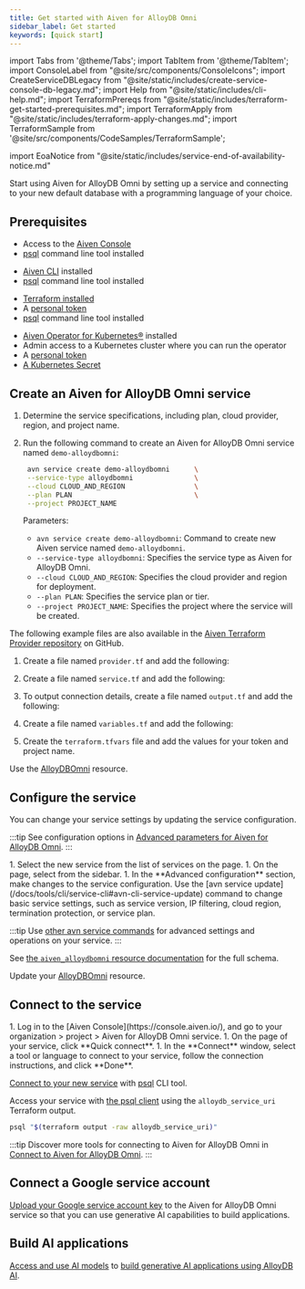 ```yaml
---
title: Get started with Aiven for AlloyDB Omni
sidebar_label: Get started
keywords: [quick start]
---
```


import Tabs from '@theme/Tabs';
import TabItem from '@theme/TabItem';
import ConsoleLabel from "@site/src/components/ConsoleIcons";
import CreateServiceDBLegacy from "@site/static/includes/create-service-console-db-legacy.md";
import Help from "@site/static/includes/cli-help.md";
import TerraformPrereqs from "@site/static/includes/terraform-get-started-prerequisites.md";
import TerraformApply from "@site/static/includes/terraform-apply-changes.md";
import TerraformSample from '@site/src/components/CodeSamples/TerraformSample';

import EoaNotice from "@site/static/includes/service-end-of-availability-notice.md"

<EoaNotice/>

Start using Aiven for AlloyDB Omni by setting up a service and connecting to your new default database with a programming language of your choice.

## Prerequisites

<Tabs groupId="group1">
<TabItem value="console" label="Console" default>

- Access to the [Aiven Console](https://console.aiven.io)
- [psql](https://www.postgresql.org/download/) command line tool installed

</TabItem>
<TabItem value="cli" label="CLI">

- [Aiven CLI](https://github.com/aiven/aiven-client) installed
- [psql](https://www.postgresql.org/download/) command line tool installed

</TabItem>
<TabItem value="terraform" label="Terraform">

- [Terraform installed](https://www.terraform.io/downloads)
- A [personal token](https://docs.aiven.io/docs/platform/howto/create_authentication_token.html)
- [psql](https://www.postgresql.org/download/) command line tool installed

</TabItem>
<TabItem value="k8s" label="Kubernetes">

- [Aiven Operator for Kubernetes®](https://aiven.github.io/aiven-operator/installation/helm.html)
  installed
- Admin access to a Kubernetes cluster where you can run the operator
- A [personal token](/docs/platform/howto/create_authentication_token)
- [A Kubernetes Secret](https://aiven.github.io/aiven-operator/authentication.html)

</TabItem>

</Tabs>

## Create an Aiven for AlloyDB Omni service

<Tabs groupId="group1">
<TabItem value="console" label="Console" default>

<CreateServiceDBLegacy serviceType="AlloyDB Omni"/>

</TabItem>
<TabItem value="cli" label="CLI">

1. Determine the service specifications, including plan, cloud provider, region,
   and project name.

1. Run the following command to create an Aiven for AlloyDB Omni service named
   `demo-alloydbomni`:

   ```bash
    avn service create demo-alloydbomni      \
    --service-type alloydbomni               \
    --cloud CLOUD_AND_REGION                 \
    --plan PLAN                              \
    --project PROJECT_NAME
   ```

   Parameters:

    - `avn service create demo-alloydbomni`: Command to create new Aiven service
      named `demo-alloydbomni`.
    - `--service-type alloydbomni`: Specifies the service type as Aiven for AlloyDB Omni.
    - `--cloud CLOUD_AND_REGION`: Specifies the cloud provider and region for deployment.
    - `--plan PLAN`: Specifies the service plan or tier.
    - `--project PROJECT_NAME`: Specifies the project where the service will be created.

<Help/>

</TabItem>
<TabItem value="terraform" label="Terraform">

The following example files are also available in the
[Aiven Terraform Provider repository](https://github.com/aiven/terraform-provider-aiven/tree/main/examples/alloydbomni) on GitHub.

1. Create a file named `provider.tf` and add the following:

    <TerraformSample filename='alloydbomni/provider.tf' />

1. Create a file named `service.tf` and add the following:

    <TerraformSample filename='alloydbomni/service.tf' />

1. To output connection details, create a file named `output.tf` and add the following:

    <TerraformSample filename='alloydbomni/output.tf' />

1. Create a file named `variables.tf` and add the following:

    <TerraformSample filename='alloydbomni/variables.tf' />

1. Create the `terraform.tfvars` file and add the values for your token and project name.

<TerraformApply />

</TabItem>
<TabItem value="k8s" label="Kubernetes">

Use the [AlloyDBOmni](https://aiven.github.io/aiven-operator/resources/alloydbomni.html)
resource.

</TabItem>
</Tabs>

## Configure the service

You can change your service settings by updating the service configuration.

:::tip
See configuration options in
[Advanced parameters for Aiven for AlloyDB Omni](/docs/products/alloydbomni/reference/advanced-params).
:::

<Tabs groupId="group1">
<TabItem value="console" label="Console" default>
1. Select the new service from the list of services on
   the <ConsoleLabel name="Services"/> page.
1. On the <ConsoleLabel name="overview"/> page, select <ConsoleLabel name="service settings"/>
   from the sidebar.
1. In the **Advanced configuration** section, make changes to the service configuration.
</TabItem>
<TabItem value="cli" label="CLI">
Use the [avn service update](/docs/tools/cli/service-cli#avn-cli-service-update) command
to change basic service settings, such as service version, IP filtering, cloud region,
termination protection, or service plan.

:::tip
Use [other avn service commands](/docs/tools/cli/service-cli) for advanced settings and
operations on your service.
:::

</TabItem>
<TabItem value="terraform" label="Terraform">

See
[the `aiven_alloydbomni` resource documentation](https://registry.terraform.io/providers/aiven/aiven/latest/docs/resources/alloydbomni)
for the full schema.

</TabItem>
<TabItem value="k8s" label="Kubernetes">

Update your [AlloyDBOmni](https://aiven.github.io/aiven-operator/resources/alloydbomni.html)
resource.

</TabItem>
</Tabs>

## Connect to the service

<Tabs groupId="group1">
<TabItem value="console" label="Console" default>
1. Log in to the [Aiven Console](https://console.aiven.io/), and go to your
   organization > project > Aiven for AlloyDB Omni service.
1. On the <ConsoleLabel name="overview"/> page of your service, click
   **Quick connect**.
1. In the **Connect** window, select a tool or language to connect to your service, follow
   the connection instructions, and click **Done**.

</TabItem>
<TabItem value="cli" label="CLI">

[Connect to your new service](/docs/products/alloydbomni/connect/connect-psql) with
[psql](https://www.postgresql.org/download/) CLI tool.

</TabItem>
<TabItem value="terraform" label="Terraform">

Access your service with [the psql client](/docs/products/postgresql/howto/connect-psql)
using the `alloydb_service_uri` Terraform output.

```bash
psql "$(terraform output -raw alloydb_service_uri)"
```

</TabItem>
</Tabs>

:::tip
Discover more tools for connecting to Aiven for AlloyDB Omni in
[Connect to Aiven for AlloyDB Omni](/docs/products/alloydbomni/connect/connect-services).
:::

## Connect a Google service account

[Upload your Google service account key](/docs/products/alloydbomni/manage-credentials)
to the Aiven for AlloyDB Omni service so that you can use generative AI capabilities to
build applications.

## Build AI applications

[Access and use AI models](/docs/products/alloydbomni/access-ai-models) to
[build generative AI applications using AlloyDB AI](https://cloud.google.com/alloydb/docs/ai).
